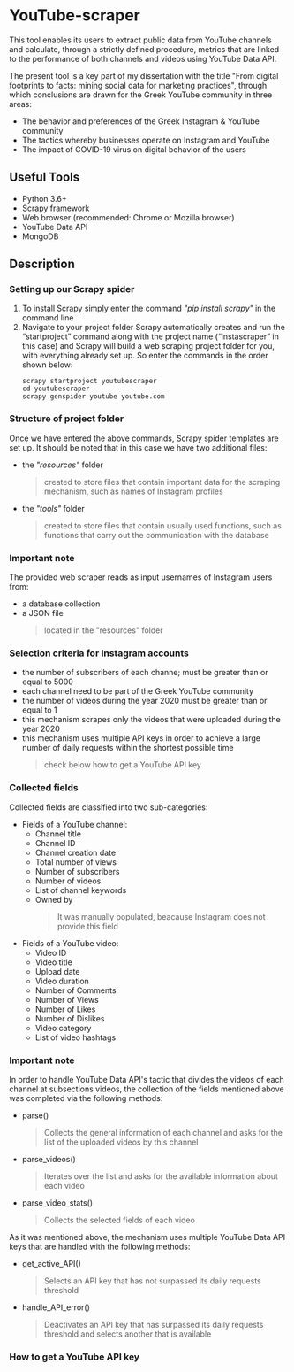 # YouTube-scraper
This tool enables its users to extract public data from YouTube channels and calculate, through a strictly defined procedure, metrics that are linked to the performance of both channels and videos using YouTube Data API.

The present tool is a key part of my dissertation with the title "From digital footprints to facts: mining social data for marketing practices", through which conclusions are drawn for the Greek YouTube community in three areas:

- The behavior and preferences of the Greek Instagram & YouTube community 
- The tactics whereby businesses operate on Instagram and YouTube
- The impact of COVID-19 virus on digital behavior of the users

## Useful Tools
- Python 3.6+
- Scrapy framework
- Web browser (recommended: Chrome or Mozilla browser)
- YouTube Data API
- MongoDB

## Description
### Setting up our Scrapy spider
1. To install Scrapy simply enter the command *"pip install scrapy"* in the command line
2. Navigate to your project folder Scrapy automatically creates and run the “startproject” command along with the project name (“instascraper” in this case) and Scrapy will build a web scraping project folder for you, with everything already set up. So enter the commands in the order shown below:  
    ```
    scrapy startproject youtubescraper
    cd youtubescraper
    scrapy genspider youtube youtube.com
    ```
### Structure of project folder
Once we have entered the above commands, Scrapy spider templates are set up. It should be noted that in this case we have two additional files:
- the *"resources"* folder
  > created to store files that contain important data for the scraping mechanism, such as names of Instagram profiles
- the *"tools"* folder
  > created to store files that contain usually used functions, such as functions that carry out the communication with the database
### Important note 
The provided web scraper reads as input usernames of Instagram users from:
- a database collection
- a JSON file
  > located in the "resources" folder
### Selection criteria for Instagram accounts 
- the number of subscribers of each channe; must be greater than or equal to 5000 
- each channel need to be part of the Greek YouTube community 
- the number of videos during the year 2020 must be greater than or equal to 1
- this mechanism scrapes only the videos that were uploaded during the year 2020
- this mechanism uses multiple API keys in order to achieve a large number of daily requests within the shortest possible time
  > check below how to get a YouTube API key
### Collected fields 
Collected fields are classified into two sub-categories:
* Fields of a YouTube channel:
    * Channel title
    * Channel ID
    * Channel creation date
    * Total number of views
    * Number of subscribers
    * Number of videos
    * List of channel keywords
    * Owned by
      > It was manually populated, beacause Instagram does not provide this field
* Fields of a YouTube video:
    * Video ID
    * Video title
    * Upload date
    * Video duration
    * Number of Comments
    * Number of Views
    * Number of Likes
    * Number of Dislikes
    * Video category
    * List of video hashtags

### Important note 
In order to handle YouTube Data API's tactic that divides the videos of each channel at subsections videos, the collection of the fields mentioned above was completed via the following methods:
* parse()
    > Collects the general information of each channel and asks for the list of the uploaded videos by this channel
* parse_videos()
    > Iterates over the list and asks for the available information about each video
* parse_video_stats()
    > Collects the selected fields of each video 

As it was mentioned above, the mechanism uses multiple YouTube Data API keys that are handled with the following methods:
* get_active_API()
    > Selects an API key that has not surpassed its daily requests threshold
* handle_API_error()
    > Deactivates an API key that has surpassed its daily requests threshold and selects another that is available
### How to get a YouTube API key
